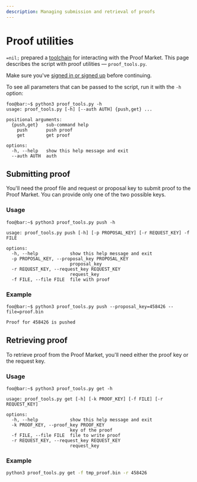 ```yaml
---
description: Managing submission and retrieval of proofs
---
```


# Proof utilities

`=nil;` prepared a [toolchain](https://github.com/NilFoundation/proof-market-toolchain) for
interacting with the Proof Market.
This page describes the script with proof utilities — `proof_tools.py`.

Make sure you've [signed in or signed up](user.md) before continuing.

To see all parameters that can be passed to the script, run it with the `-h` option:

```console
foo@bar:~$ python3 proof_tools.py -h
usage: proof_tools.py [-h] [--auth AUTH] {push,get} ...

positional arguments:
  {push,get}   sub-command help
    push       push proof
    get        get proof

options:
  -h, --help   show this help message and exit
  --auth AUTH  auth
```

## Submitting proof

You'll need the proof file and request or proposal key to submit proof to the Proof Market.
You can provide only one of the two possible keys.

### Usage

```console
foo@bar:~$ python3 proof_tools.py push -h

usage: proof_tools.py push [-h] [-p PROPOSAL_KEY] [-r REQUEST_KEY] -f FILE

options:
  -h, --help            show this help message and exit
  -p PROPOSAL_KEY, --proposal_key PROPOSAL_KEY
                        proposal_key
  -r REQUEST_KEY, --request_key REQUEST_KEY
                        request_key
  -f FILE, --file FILE  file with proof
```

### Example

```console
foo@bar:~$ python3 proof_tools.py push --proposal_key=458426 --file=proof.bin

Proof for 458426 is pushed
```

## Retrieving proof

To retrieve proof from the Proof Market, you'll need either the proof key or the request key.

### Usage

```console
foo@bar:~$ python3 proof_tools.py get -h 

usage: proof_tools.py get [-h] [-k PROOF_KEY] [-f FILE] [-r REQUEST_KEY]

options:
  -h, --help            show this help message and exit
  -k PROOF_KEY, --proof_key PROOF_KEY
                        key of the proof
  -f FILE, --file FILE  file to write proof
  -r REQUEST_KEY, --request_key REQUEST_KEY
                        request_key
```

### Example

```bash
python3 proof_tools.py get -f tmp_proof.bin -r 458426 
```
